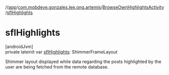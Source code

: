 //[app](../../../index.md)/[com.mobdeve.gonzales.lee.ong.artemis](../index.md)/[BrowseOwnHighlightsActivity](index.md)/[sflHighlights](sfl-highlights.md)

# sflHighlights

[androidJvm]\
private lateinit var [sflHighlights](sfl-highlights.md): ShimmerFrameLayout

Shimmer layout displayed while data regarding the posts highlighted by the user are being fetched from the remote database.
